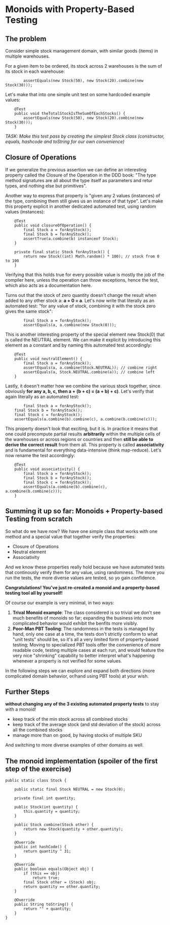 # Monoids with Property-Based Testing

## The problem

Consider simple stock management domain, with similar goods (items) in multiple warehouses.

For a given item to be ordered, its stock across 2 warehouses is the sum of its stock in each warehouse:

```
		assertEquals(new Stock(50), new Stock(20).combine(new Stock(30)));
```

Let's make that into one simple unit test on some hardcoded example values:

```
	@Test
	public void theTotalStockIsTheSumOfEachStocks() {
		assertEquals(new Stock(50), new Stock(20).combine(new Stock(30)));
	}
```

*TASK: Make this test pass by creating the simplest Stock class (constructor, equals, hashcode and toString for our own convenience)*

## Closure of Operations

If we generalize the previous assertion we can define an interesting property called the Closure of the Operation in the DDD book: "The type method signatures are all about the type itself as parameters and retur types, and nothing else but primitives". 

Another way to express that property is "given any 2 values (instances) of the type, combining them still gives us an instance of that type". Let's make this property explicit in another dedicated automated test, using random values (instances):

```
	@Test 
	public void closureOfOperation() {
		final Stock a = forAnyStock();
		final Stock b = forAnyStock();
		assertTrue(a.combine(b) instanceof Stock);
	}
	
	private final static Stock forAnyStock() {
		return new Stock((int) Math.random() * 100); // stock from 0 to 100
	}
```

Verifying that this holds true for every possible value is mostly the job of the compiler here, unless the operation can throw exceptions, hence the test, which also acts as a documentation here.

Turns out that the stock of zero quantity doesn't change the result when added to any other stock a: **a + 0 = a**. Let's now write that literally as an automated test: "for any value of stock, combining it with the stock zero gives the same stock":

```
		final Stock a = forAnyStock();
		assertEquals(a, a.combine(new Stock(0)));
```

This is another interesting property of the special element new Stock(0) that is called the NEUTRAL element. We can make it explicit by introducing this element as a constant and by naming this automated test accordingly:

```
	@Test
	public void neutralElement() {
		final Stock a = forAnyStock();
		assertEquals(a, a.combine(Stock.NEUTRAL)); // combine right
		assertEquals(a, Stock.NEUTRAL.combine(a)); // combine left
	}
```

Lastly, it doesn't matter how we combine the various stock together, since obviously **for any a, b, c, then a + (b + c) = (a + b) + c)**. Let's verify that again literally as an automated test:

```
        final Stock a = forAnyStock();
	final Stock b = forAnyStock();
	final Stock c = forAnyStock();
	assertEquals(a.combine(b).combine(c), a.combine(b.combine(c)));
```

This property doesn't look that exciting, but it is. In practice it means that one could precompute partial results **arbitrarily** within the multiple cells of the warehouses or across regions or countries and then **still be able to derive the correct result** from them all. This property is called **associativity** and is fundamental for everything data-intensive (think map-reduce). Let's now rename the test accordingly:

```
	@Test
	public void associativity() {
		final Stock a = forAnyStock();
		final Stock b = forAnyStock();
		final Stock c = forAnyStock();
		assertEquals(a.combine(b).combine(c), a.combine(b.combine(c)));
	}
```

## Summing it up so far: Monoids + Property-based Testing from scratch

So what do we have now? We have one simple class that works with one method and a special value that together verify the properties: 

- Closure of Operations
- Neutral element
- Associativity

And we know these properties really hold because we have automated tests that continously verify them for any value, using randomness. The more you run the tests, the more diverse values are tested, so yo gain confidence.

**Congratulations! You've just re-created a monoid and a property-based testing tool all by yourself!**

Of course our example is very minimal, in two ways:

1. **Trival Monoid example**: The class considered is so trivial we don't see much benefits of monoids so far; expanding the business into more complicated behavior would exhibit the benfits more visibly.
1. **Poor-Man PBT Tooling**: The randomness in the tests is managed by hand, only one case at a time, the tests don't strictly conform to what "unit tests" should be, so it's all a very limited form of property-based testing; Moving to specialized PBT tools offer the convenience of more readable code, testing multiple cases at each run, and would feature the very nice "shrinking" capability to better interpret what's happening whenever a property is not verified for some values.

In the following steps we can explore and expand both directions (more complicated domain behavior, or/hand using PBT tools) at your wish.


## Further Steps 

**without changing any of the 3 existing automated property tests** to stay with a monoid! 

- keep track of the min stock across all combined stocks
- keep track of the average stock (and std deviation of the stock) across all the combined stocks
- manage more than on good, by having stocks of multiple SKU

And switching to more diverse examples of other domains as well.


## The monoid implementation (spoiler of the first step of the exercise)


```
public static class Stock {

	public static final Stock NEUTRAL = new Stock(0);

	private final int quantity;

	public Stock(int quantity) {
		this.quantity = quantity;
	}

	public Stock combine(Stock other) {
		return new Stock(quantity + other.quantity);
	}

	@Override
	public int hashCode() {
		return quantity ^ 31;
	}

	@Override
	public boolean equals(Object obj) {
		if (this == obj)
			return true;
		final Stock other = (Stock) obj;
		return quantity == other.quantity;
	}

	@Override
	public String toString() {
		return "" + quantity;
	}
}
```

